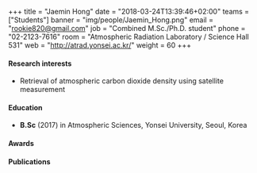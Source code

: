 +++
title = "Jaemin Hong"
date = "2018-03-24T13:39:46+02:00"
teams = ["Students"]
banner = "img/people/Jaemin_Hong.png"
email = "rookie820@gmail.com"
job = "Combined M.Sc./Ph.D. student"
phone = "02-2123-7616"
room = "Atmospheric Radiation Laboratory / Science Hall 531"
web = "http://atrad.yonsei.ac.kr/"
weight = 60
+++

#### Research interests
+ Retrieval of atmospheric carbon dioxide density using satellite measurement

#### Education
 + **B.Sc** (2017) in Atmospheric Sciences, Yonsei University, Seoul, Korea

#### Awards


#### Publications
